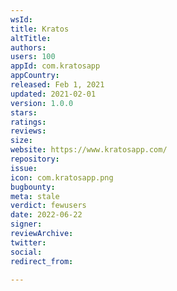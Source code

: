 ```yaml
---
wsId: 
title: Kratos
altTitle: 
authors: 
users: 100
appId: com.kratosapp
appCountry: 
released: Feb 1, 2021
updated: 2021-02-01
version: 1.0.0
stars: 
ratings: 
reviews: 
size: 
website: https://www.kratosapp.com/
repository: 
issue: 
icon: com.kratosapp.png
bugbounty: 
meta: stale
verdict: fewusers
date: 2022-06-22
signer: 
reviewArchive: 
twitter: 
social: 
redirect_from: 

---
```


